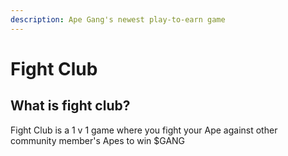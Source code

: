```yaml
---
description: Ape Gang's newest play-to-earn game
---
```


# Fight Club

## What is fight club?

Fight Club is a 1 v 1 game where you fight your Ape against other community member's Apes to win $GANG

